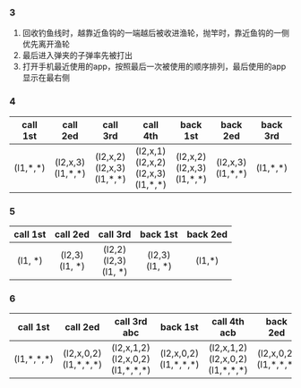 ### 3
1. 回收钓鱼线时，越靠近鱼钩的一端越后被收进渔轮，抛竿时，靠近鱼钩的一侧优先离开渔轮
2. 最后进入弹夹的子弹率先被打出
3. 打开手机最近使用的app，按照最后一次被使用的顺序排列，最后使用的app显示在最右侧

### 4

|call 1st|call 2ed|call 3rd|call 4th|back 1st|back 2ed|back 3rd|
|:---:|:---:|:---:|:---:|:---:|:---:|:---:|
|(l1,\*,\*)|(l2,x,3)<br>(l1,\*,\*)|(l2,x,2)<br>(l2,x,3)<br>(l1,\*,\*)|(l2,x,1)<br>(l2,x,2)<br>(l2,x,3)<br>(l1,\*,\*)|(l2,x,2)<br>(l2,x,3)<br>(l1,\*,\*)|(l2,x,3)<br>(l1,\*,\*)|(l1,\*,\*)|

### 5
|call 1st|call 2ed|call 3rd|back 1st|back 2ed|
|:---:|:---:|:---:|:---:|:---:|
|(l1, \*)|(l2,3)<br>(l1, \*)|(l2,2)<br>(l2,3)<br>(l1, \*)|(l2,3)<br>(l1, \*)|(l1,\*)|

### 6
|call 1st|call 2ed|call 3rd<br>abc|back 1st|call 4th<br>acb|back 2ed|call 5th<br>bac|back 3rd|call 6th<br>bca|back 4th|call 7th<br>cab|back 5th|call 8th<br>cba|back 6th|back 7th|
|:---:|:---:|:---:|:---:|:---:|:---:|:---:|:---:|:---:|:---:|:---:|:---:|:---:|:---:|:---:|
|(l1,\*,\*,\*)|(l2,x,0,2)<br>(l1,\*,\*,\*)|(l2,x,1,2)<br>(l2,x,0,2)<br>(l1,\*,\*,\*)|(l2,x,0,2)<br>(l1,\*,\*,\*)|(l2,x,1,2)<br>(l2,x,0,2)<br>(l1,\*,\*,\*)|(l2,x,0,2)<br>(l1,\*,\*,\*)|(l2,x,1,2)<br>(l2,x,0,2)<br>(l1,\*,\*,\*)|(l2,x,0,2)<br>(l1,\*,\*,\*)|(l2,x,1,2)<br>(l2,x,0,2)<br>(l1,\*,\*,\*)|(l2,x,0,2)<br>(l1,\*,\*,\*)|(l2,x,1,2)<br>(l2,x,0,2)<br>(l1,\*,\*,\*)|(l2,x,0,2)<br>(l1,\*,\*,\*)|(l2,x,1,2)<br>(l2,x,0,2)<br>(l1,\*,\*,\*)|(l2,x,0,2)<br>(l1,\*,\*,\*)|(l1,\*,\*,\*)|